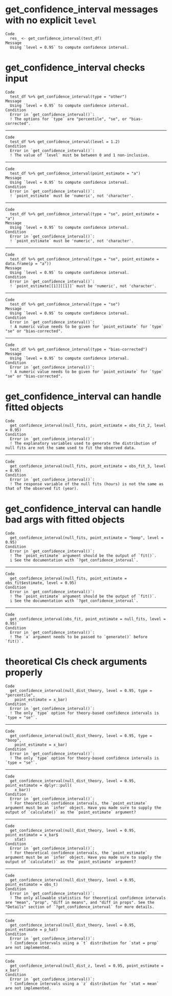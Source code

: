 # get_confidence_interval messages with no explicit `level`

    Code
      res_ <- get_confidence_interval(test_df)
    Message
      Using `level = 0.95` to compute confidence interval.

# get_confidence_interval checks input

    Code
      test_df %>% get_confidence_interval(type = "other")
    Message
      Using `level = 0.95` to compute confidence interval.
    Condition
      Error in `get_confidence_interval()`:
      ! The options for `type` are "percentile", "se", or "bias-corrected".

---

    Code
      test_df %>% get_confidence_interval(level = 1.2)
    Condition
      Error in `get_confidence_interval()`:
      ! The value of `level` must be between 0 and 1 non-inclusive.

---

    Code
      test_df %>% get_confidence_interval(point_estimate = "a")
    Message
      Using `level = 0.95` to compute confidence interval.
    Condition
      Error in `get_confidence_interval()`:
      ! `point_estimate` must be 'numeric', not 'character'.

---

    Code
      test_df %>% get_confidence_interval(type = "se", point_estimate = "a")
    Message
      Using `level = 0.95` to compute confidence interval.
    Condition
      Error in `get_confidence_interval()`:
      ! `point_estimate` must be 'numeric', not 'character'.

---

    Code
      test_df %>% get_confidence_interval(type = "se", point_estimate = data.frame(p = "a"))
    Message
      Using `level = 0.95` to compute confidence interval.
    Condition
      Error in `get_confidence_interval()`:
      ! `point_estimate[[1]][[1]]` must be 'numeric', not 'character'.

---

    Code
      test_df %>% get_confidence_interval(type = "se")
    Message
      Using `level = 0.95` to compute confidence interval.
    Condition
      Error in `get_confidence_interval()`:
      ! A numeric value needs to be given for `point_estimate` for `type` "se" or "bias-corrected".

---

    Code
      test_df %>% get_confidence_interval(type = "bias-corrected")
    Message
      Using `level = 0.95` to compute confidence interval.
    Condition
      Error in `get_confidence_interval()`:
      ! A numeric value needs to be given for `point_estimate` for `type` "se" or "bias-corrected".

# get_confidence_interval can handle fitted objects

    Code
      get_confidence_interval(null_fits, point_estimate = obs_fit_2, level = 0.95)
    Condition
      Error in `get_confidence_interval()`:
      ! The explanatory variables used to generate the distribution of null fits are not the same used to fit the observed data.

---

    Code
      get_confidence_interval(null_fits, point_estimate = obs_fit_3, level = 0.95)
    Condition
      Error in `get_confidence_interval()`:
      ! The response variable of the null fits (hours) is not the same as that of the observed fit (year).

# get_confidence_interval can handle bad args with fitted objects

    Code
      get_confidence_interval(null_fits, point_estimate = "boop", level = 0.95)
    Condition
      Error in `get_confidence_interval()`:
      ! The `point_estimate` argument should be the output of `fit()`.
      i See the documentation with `?get_confidence_interval`.

---

    Code
      get_confidence_interval(null_fits, point_estimate = obs_fit$estimate, level = 0.95)
    Condition
      Error in `get_confidence_interval()`:
      ! The `point_estimate` argument should be the output of `fit()`.
      i See the documentation with `?get_confidence_interval`.

---

    Code
      get_confidence_interval(obs_fit, point_estimate = null_fits, level = 0.95)
    Condition
      Error in `get_confidence_interval()`:
      ! The `x` argument needs to be passed to `generate()` before `fit()`.

# theoretical CIs check arguments properly

    Code
      get_confidence_interval(null_dist_theory, level = 0.95, type = "percentile",
        point_estimate = x_bar)
    Condition
      Error in `get_confidence_interval()`:
      ! The only `type` option for theory-based confidence intervals is `type = "se"`.

---

    Code
      get_confidence_interval(null_dist_theory, level = 0.95, type = "boop",
        point_estimate = x_bar)
    Condition
      Error in `get_confidence_interval()`:
      ! The only `type` option for theory-based confidence intervals is `type = "se"`.

---

    Code
      get_confidence_interval(null_dist_theory, level = 0.95, point_estimate = dplyr::pull(
        x_bar))
    Condition
      Error in `get_confidence_interval()`:
      ! For theoretical confidence intervals, the `point_estimate` argument must be an `infer` object. Have you made sure to supply the output of `calculate()` as the `point_estimate` argument?

---

    Code
      get_confidence_interval(null_dist_theory, level = 0.95, point_estimate = x_bar$
        stat)
    Condition
      Error in `get_confidence_interval()`:
      ! For theoretical confidence intervals, the `point_estimate` argument must be an `infer` object. Have you made sure to supply the output of `calculate()` as the `point_estimate` argument?

---

    Code
      get_confidence_interval(null_dist_theory, level = 0.95, point_estimate = obs_t)
    Condition
      Error in `get_confidence_interval()`:
      ! The only allowable statistics for theoretical confidence intervals are "mean", "prop", "diff in means", and "diff in props". See the "Details" section of `?get_confidence_interval` for more details.

---

    Code
      get_confidence_interval(null_dist_theory, level = 0.95, point_estimate = p_hat)
    Condition
      Error in `get_confidence_interval()`:
      ! Confidence intervals using a `t` distribution for `stat = prop` are not implemented.

---

    Code
      get_confidence_interval(null_dist_z, level = 0.95, point_estimate = x_bar)
    Condition
      Error in `get_confidence_interval()`:
      ! Confidence intervals using a `z` distribution for `stat = mean` are not implemented.

